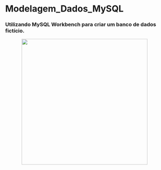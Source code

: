 # Modelagem_Dados_MySQL

### Utilizando MySQL Workbench para criar um banco de dados fictício.


<div align = "center" >
  <img src = "![nota_fiscal](https://user-images.githubusercontent.com/96260598/165171686-2a242ac2-7092-425b-9b65-b18b89b112f9.jpg)" width = "400px"/> </div> 


